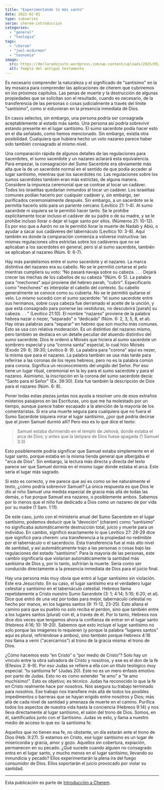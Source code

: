 ```yaml
---
title: "Experimentando lo más santo"
date: 2022-02-01
type: subseries
serie: cherem-introduccion
categories:
  - "general"
  - "teologia"
tags:
  - "cherem"
  - "joel-mcdurmon"
  - "teonomia"
image:
  src: https://declaradojusto.wordpress.com/wp-content/uploads/2025/05/cherem-prescencia-dios-templo.png
  alt: Templo del antiguo testamento
---
```


Es necesario comprender la naturaleza y el significado de "santísimo" en la ley mosaica para comprender las aplicaciones de cherem que cubriremos en los próximos capítulos. Las penas de muerte y la destrucción de algunas propiedades que se solicitan son el resultado, cuando es necesario, de la transferencia de las personas o cosas judicialmente a través del límite "santísimo", como si estuvieran en la presencia inmediata de Dios.

En casos selectos, sin embargo, una persona podría ser consagrada aceptablemente al estado más santo. Una persona así podría sobrevivir estando presente en el lugar santísimo. El sumo sacerdote podía hacer esto en el día señalado, como hemos mencionado. Sin embargo, existía otra posibilidad. Cualquiera que hubiera hecho un voto nazareo parece haber sido también consagrado al mismo nivel.

Una comparación rápida de algunos detalles de las regulaciones para sacerdotes, el sumo sacerdote y un nazareo aclarará esta equivalencia. Para empezar, la consagración del Sumo Sacerdote era obviamente más alta que la de un sacerdote normal en el sentido de que podía acceder al lugar santísimo, mientras que los sacerdotes no. Las regulaciones sobre los sumos sacerdotes también eran más estrictas, de alguna manera. Considere la impureza ceremonial que se contrae al tocar un cadáver. Todos los israelitas quedarían inmundos al tocar un cadáver. Los israelitas comunes podían hacerlo por cualquier cadáver y, sin embargo, ser purificados ceremonialmente después. Sin embargo, a un sacerdote se le permitía hacerlo sólo para un pariente cercano (Levítico 21: 1-4). Al sumo sacerdote ni siquiera se le permitió hacer tanto. Se le prohíbe explícitamente tocar incluso el cadáver de su padre o de su madre, y se le prohíbe incluso llorar o dejar el lugar santo por ellos. (Números 21: 10-12). Es por eso que a Aarón no se le permitió llorar la muerte de Nadab y Abiú, o ayudar a sacar sus cadáveres del tabernáculo (Levítico 10: 3-8). Aquí también es donde la comparación comienza a volverse instructiva: las mismas regulaciones ultra estrictas sobre los cadáveres que no se aplicaban a los sacerdotes en general, pero sí al sumo sacerdote, también se aplicaban al nazareo (Núm. 6: 6-7).

Hay más paralelismos entre el sumo sacerdote y el nazareo. La marca distintiva del nazareo era su cabello. No se le permitió cortarse el pelo mientras cumpliera su voto: “No pasará navaja sobre su cabeza. . . . Dejará crecer las mechas de los cabellos de su cabeza ”(Núm. 6: 5). La palabra para "mechones" aquí proviene del hebreo perah, "cubrir". Especificarlo como "mechones" es interpolar el cabello del contexto. Su cabello generalmente se conoce como su cubierta. No se le permitió quitarse el velo. Lo mismo sucedió con el sumo sacerdote: “el sumo sacerdote entre sus hermanos, sobre cuya cabeza fue derramado el aceite de la unción, y que está consagrado para ponerse las vestiduras, no descubrirá \[parah\] su cabeza. . . " (Levítico 21:10). El nombre “nazareo” proviene de la palabra hebrea nazar o nezer, “separado” o “dedicado” (Núm. 6: 2, 3, 5, 8, et al). Hay otras palabras para “separar” en hebreo que son mucho más comunes. Esto se usa con relativa moderación. Es un distintivo del nazareo mismo, pero también se destaca en un detalle peculiar del atuendo distintivo del sumo sacerdote. Dios le ordenó a Moisés que hiciera al sumo sacerdote un sombrero especial y una “corona santa” especial, lo cual hizo Moisés (Éxodo 29: 6; 39:30; Levítico 8: 9). La palabra para "corona" aquí es nezer, la misma que para el nazareo. La palabra también se usa más tarde para referirse a las coronas de los reyes hebreos, pero no es la palabra común para corona. Significa un reconocimiento del ungido del Señor. Por eso tiene un lugar ritual, ceremonial en la ley para el sumo sacerdote y para el nazareo. Asimismo, la inscripción en la corona del sumo sacerdote decía: "Santo para el Señor" (Ex. 39:30). Esta fue también la descripción de Dios para el nazareo (Núm. 6: 8).

Poner todas estas piezas juntas nos ayuda a resolver uno de esos extraños misterios pasajeros en las Escrituras, uno que me ha molestado por un tiempo, aunque parece haber escapado a la atención de la mayoría de los comentaristas. Si era una muerte segura para cualquiera que no fuera el Sumo Sacerdote siquiera mirar el lugar santísimo, ¿por qué podría decirse que el joven Samuel durmió allí? Pero eso es lo que dice el texto:

> Samuel estaba durmiendo en el templo de Jehová, donde estaba el arca de Dios; y antes que la lámpara de Dios fuese apagada (1 Samuel 3:3)

Esto posiblemente podría significar que Samuel estaba simplemente en el lugar santo, porque estaba en la misma tienda general que albergaba el "arca de Dios". Sin embargo, la lectura más directa y directa del texto parece ser que Samuel dormía en el mismo lugar donde estaba el arca. Este sería el lugar más sagrado.

Si esto es correcto, y me parece que así es como se lee naturalmente el texto, ¿cómo podría sobrevivir Samuel? La única respuesta es que Dios le dio al niño Samuel una medida especial de gracia más allá de todas las demás, o fue porque Samuel era nazareo, o posiblemente ambos. Sabemos por lo menos que el niño fue dedicado a Dios como un nazareo de por vida por su madre (1 Sam. 1:11).

De este caso, junto con el ministerio anual del Sumo Sacerdote en el lugar santísimo, podemos deducir que la “devoción” (charam) como “santísimo” no significaba automáticamente destrucción total, juicio y muerte para un individuo. En cambio, significó exactamente lo que Levítico 27: 28-29 dice que significó para cherem: una transferencia a la propiedad no redimible por el tabernáculo o el sacerdocio. Esta transferencia fue al más alto nivel de santidad, y así automáticamente trajo a las personas o cosas bajo las regulaciones del estado “santísimo”. Para la mayoría de las personas, este cambio significaría que violarían automáticamente la santidad más santísima de Dios y, por lo tanto, sufrirían la muerte. Sería como ser conducido directamente a la presencia inmediata de Dios para el juicio final.

Hay una persona más muy obvia que entró al lugar santísimo sin violación. Este era Jesucristo. En su caso, el lugar santísimo era el verdadero lugar celestial y santísimo en el tabernáculo celestial. Hebreos llama repetidamente a Cristo nuestro Sumo Sacerdote (3: 1; 4:14; 5:10; 6:20; et al). Dice que entró de una vez por todas para mejor, tabernáculo celestial no hecho por manos, en los lugares santos (9: 11-12, 23-25). Esto allana el camino para que su pueblo no solo reciba el perdón, sino que también entre a los lugares santos (plural) con él, a través de él. Por lo tanto, Hebreos nos dice dos veces que tengamos ahora la confianza de entrar en el lugar santo (Hebreos 4:16; 10: 19-20). Sabemos que esto incluye el lugar santísimo no solo porque las imágenes lo requieren (y porque la palabra "lugares santos" aquí es plural, refiriéndose a ambos), sino también porque Hebreos 4:16 nos llama a venir ("acercarnos") al trono de la gracia misma: el trono de Dios.

¿Cómo hacemos esto “en Cristo” o “por medio de Cristo”? Solo hay un vínculo entre la obra salvadora de Cristo y nosotros, y ese es el don de la fe (Efesios 2: 8–9). Por eso Judas se refiere a ella con un título teológico muy especial: “tu santísima fe” (Judas 20). Este no es un mero énfasis emotivo por parte de Judas. Esto no es como extender "te amo" a "te amo muchísimo!". Esto es objetivo; es técnico. Judas ha reconocido lo que la fe en Cristo realmente hace por nosotros. Nos asegura su trabajo terminado para nosotros. Ese trabajo nos transfiere más allá de todos los posibles impedimentos o barreras que se hayan erigido entre nosotros y Dios; más allá de cada nivel de santidad y amenaza de muerte en el camino. Purifica todos los aspectos de nuestra vida hasta la conciencia (Hebreos 9:14) y nos lleva directamente al lugar santísimo, el salón del trono de Dios. Somos, en él, santificados junto con el Santísimo. Judas ve esto, y llama a nuestro medio de acceso lo que es: la santísima fe.

Aquellos que no tienen esa fe, no obstante, un día estarán ante el trono de Dios (Heb. 9:27). Si estamos en Cristo, ese lugar santísimo es un lugar de misericordia y gracia, amor y gozo. Aquellos sin cobertura, expiación, permanecen en su pecado. ¿Qué sucede cuando alguien no consagrado entra en el lugar santo, y mucho menos en el lugar santísimo, llevando su inmundicia y pecado? Ellos experimentarán la plena ira del fuego consumidor de Dios. Ellos soportarán el juicio provocado por violar su santidad.

* * *

Esta publicación es parte de [Introducción a Cherem](/articulos/introduccion-a-cherem).
